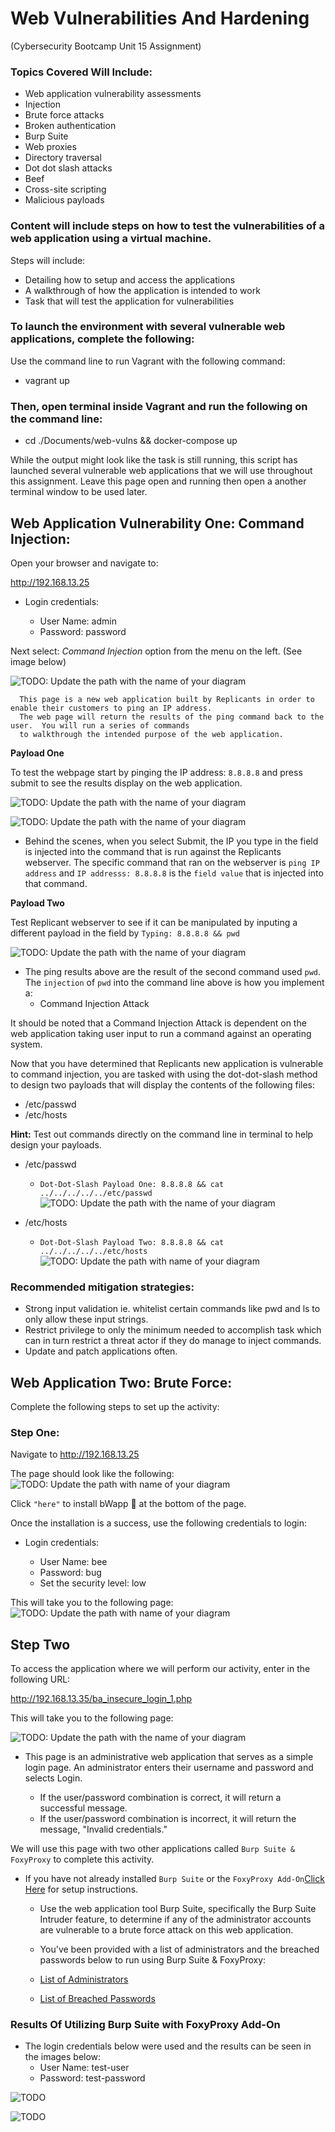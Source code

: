 # Web Vulnerabilities And Hardening
(Cybersecurity Bootcamp Unit 15 Assignment)

### Topics Covered Will Include:
- Web application vulnerability assessments
- Injection
- Brute force attacks
- Broken authentication
- Burp Suite
- Web proxies
- Directory traversal
- Dot dot slash attacks
- Beef
- Cross-site scripting
- Malicious payloads

### Content will include steps on how to test the vulnerabilities of a web application using a virtual machine.  
Steps will include:  

- Detailing how to setup and access the applications
- A walkthrough of how the application is intended to work
- Task that will test the application for vulnerabilities

### To launch the environment with several vulnerable web applications, complete the following:

Use the command line to run Vagrant with the following command: 
- vagrant up

### Then, open terminal inside Vagrant and run the following on the command line: 
- cd ./Documents/web-vulns && docker-compose up

While the output might look like the task is still running, this script has launched several vulnerable web applications that we will use throughout this assignment.  Leave this page open and running then open a another terminal window to be used later.

## Web Application Vulnerability One: Command Injection:

Open your browser and navigate to:

http://192.168.13.25

- Login credentials:

    * User Name: admin
    * Password:  password

Next select:
*Command Injection*
option from the menu on the left. (See image below)

![TODO: Update the path with the name of your diagram](https://github.com/Tamie13/Vulnerabilities-and-Hardening-HW/blob/main/DVWA/command%20injection%20shot.png)

      This page is a new web application built by Replicants in order to enable their customers to ping an IP address. 
      The web page will return the results of the ping command back to the user.  You will run a series of commands 
      to walkthrough the intended purpose of the web application.
      
      
**Payload One**

To test the webpage start by pinging the IP address:
`8.8.8.8`
and press submit to see the results display on the web application.

![TODO: Update the path with the name of your diagram](https://github.com/Tamie13/Vulnerabilities-and-Hardening-HW/blob/main/DVWA/Ping%208.8.8.8.png)

![TODO: Update the path with the name of your diagram](https://github.com/Tamie13/Vulnerabilities-and-Hardening-HW/blob/main/DVWA/Results%20of%20Ping%20of%208.8.8.8.png)

  - Behind the scenes, when you select Submit, the IP you type in the field is injected into the command that is run against the Replicants webserver. The specific     command that ran on the webserver is `ping IP address` and `IP addresss: 8.8.8.8` is the `field value` that is injected into that command.   

**Payload Two**

Test Replicant webserver to see if it can be manipulated by inputing a different payload in the field by
`Typing: 8.8.8.8 && pwd`
   
![TODO: Update the path with the name of your diagram](https://github.com/Tamie13/Vulnerabilities-and-Hardening-HW/blob/main/DVWA/PWD%20Results.png) 
   
- The ping results above are the result of the second command used `pwd`.  The `injection` of `pwd` into the command line above is how you implement a:
  - Command Injection Attack

It should be noted that a Command Injection Attack is dependent on the web application taking user input to run a command against an operating system.

Now that you have determined that Replicants new application is vulnerable to command injection, you are tasked with using the dot-dot-slash method to design two payloads that will display the contents of the following files:

- /etc/passwd
- /etc/hosts
   
**Hint:** Test out commands directly on the command line in terminal to help design your payloads.

-  /etc/passwd
   - `Dot-Dot-Slash Payload One: 8.8.8.8 && cat ../../../../../etc/passwd`
![TODO:  Update the path with the name of your diagram](https://github.com/Tamie13/Vulnerabilities-and-Hardening-HW/blob/main/DVWA/Result%20for%20:etc:passwd.png)

-  /etc/hosts
   - `Dot-Dot-Slash Payload Two: 8.8.8.8 && cat ../../../../../etc/hosts`
![TODO: Update the path with name of your diagram](https://github.com/Tamie13/Vulnerabilities-and-Hardening-HW/blob/main/DVWA/Results%20for%20etc:hosts.png)

### Recommended mitigation strategies:

-  Strong input validation ie. whitelist certain commands like pwd and ls to only allow these input strings.
-  Restrict privilege to only the minimum needed to accomplish task which can in turn restrict a threat actor if they do        manage to inject commands.
-  Update and patch applications often.

## Web Application Two: Brute Force:

Complete the following steps to set up the activity:

### Step One:
  
Navigate to http://192.168.13.25

The page should look like the following:
![TODO: Update the path with name of your diagram](https://github.com/Tamie13/Vulnerabilities-and-Hardening-HW/blob/main/Images%20And%20Text%20Files/bWapp%20install.png)

Click `"here"` to install bWapp 🐝 at the bottom of the page.

Once the installation is a success, use the following credentials to login:

- Login credentials:

    * User Name: bee
    * Password:  bug
    * Set the security level: low

This will take you to the following page:
![TODO: Update the path with name of your diagram](https://github.com/Tamie13/Vulnerabilities-and-Hardening-HW/blob/main/Images%20And%20Text%20Files/bWapp%202nd%20page.png)

## Step Two

To access the application where we will perform our activity, enter in the following URL: 

http://192.168.13.35/ba_insecure_login_1.php

This will take you to the following page:

![TODO: Update the path with the name of your diagram](https://github.com/Tamie13/Vulnerabilities-and-Hardening-HW/blob/main/Images%20And%20Text%20Files/bWapp%20broke%20auth.png)

-  This page is an administrative web application that serves as a simple login page. An administrator enters their username    and password and selects Login.

    * If the user/password combination is correct, it will return a successful message.
    * If the user/password combination is incorrect, it will return the message, "Invalid credentials."

We will use this page with two other applications called `Burp Suite & FoxyProxy` to complete this activity.
-  If you have not already installed `Burp Suite` or the `FoxyProxy Add-On`[Click Here](https://github.com/Tamie13/Vulnerabilities-and-Hardening-HW/blob/main/Images%20And%20Text%20Files/Burp%20Suite%20Instructions.pdf) for setup instructions.

      * Use the web application tool Burp Suite, specifically the Burp Suite Intruder feature, to determine if any of the administrator accounts are vulnerable                   to a brute force attack on this web application.

      * You've been provided with a list of administrators and the breached passwords below to run using Burp Suite & FoxyProxy:
      * [List of Administrators](https://github.com/Tamie13/Vulnerabilities-and-Hardening-HW/blob/main/Images%20And%20Text%20Files/listofadmins.txt)
      * [List of Breached Passwords](https://github.com/Tamie13/Vulnerabilities-and-Hardening-HW/blob/main/Images%20And%20Text%20Files/breached_passwords.txt)


### Results Of Utilizing Burp Suite with FoxyProxy Add-On

-  The login credentials below were used and the results can be seen in the images below:
    * User Name: test-user
    * Password: test-password

![TODO](https://github.com/Tamie13/Vulnerabilities-and-Hardening-HW/blob/main/Images%20And%20Text%20Files/test-user%20bWapp%20.png)

![TODO](https://github.com/Tamie13/Vulnerabilities-and-Hardening-HW/blob/main/Images%20And%20Text%20Files/Burp%20Suite%20test-user.png)
